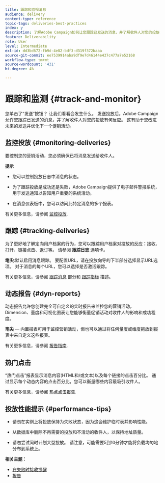```yaml
---
title: 跟踪和监视消息
audience: delivery
content-type: reference
topic-tags: deliveries-best-practices
index: y
description: 了解Adobe Campaign如何让您跟踪已发送的消息，并了解收件人对您的投放有何反应
feature: Deliverability
role: User
level: Intermediate
exl-id: dd3bd672-fb9d-4e82-bdf3-d319f372baaa
source-git-commit: ee7539914aba9df9e7d46144e437c477a7e52168
workflow-type: tm+mt
source-wordcount: '431'
ht-degree: 4%

---
```


# 跟踪和监测 {#track-and-monitor}

您单击了“发送”按钮？ 让我们看看会发生什么。 发送投放后，Adobe Campaign允许您跟踪已发送的消息，并了解收件人对您的投放有何反应。 这有助于您改进未来的发送并优化下一个促销活动。

## 监控投放 {#monitoring-deliveries}

要控制您的营销活动，您必须确保已将消息发送给收件人。

**提示**

* 您可以控制投放日志中消息的状态。

* 为了跟踪投放是成功还是失败，Adobe Campaign提供了电子邮件警报系统，用于发送通知以告知用户重要的系统活动。

* 在消息仪表板中，您可以访问此特定消息的多个报表。

有关更多信息，请参阅 [监控投放](../../sending/using/monitoring-a-delivery.md).

## 跟踪 {#tracking-deliveries}

为了更好地了解定向用户档案的行为，您可以跟踪用户档案对投放的反应：接收、打开、链接点击、退订等。 请参阅 **跟踪日志** 选项卡。

**笔尖**:默认启用消息跟踪。 要配置URL，请在投放向导的下半部分选择显示URL选项。 对于消息的每个URL，您可以选择是否激活跟踪。

有关更多信息，请参阅 [跟踪消息](../../sending/using/tracking-messages.md) 部分和 [跟踪指标](../../reporting/using/tracking-indicators.md) 描述。

## 动态报告 {#dyn-reports}

动态报告允许您创建完全可自定义的实时报告来监控您的营销活动。 Dimension、量度和可视化图表让您能够衡量促销活动对收件人的影响和成功程度。

**笔尖**  — 内置报表可用于监控营销活动，但也可以通过将任何量度或维度拖放到报表中来自定义这些报表。

有关更多信息，请参阅 [报告指南](../../reporting/using/about-dynamic-reports.md).

## 热门点击

“热门点击”报表显示消息内容(HTML和/或文本)以及每个链接的点击百分比。 通过显示每个动态内容的点击百分比，您可以衡量哪些内容最吸引收件人。

有关更多信息，请参阅 [热点点击报告](../../reporting/using/hot-clicks.md).

## 投放性能提示 {#performance-tips}

* 请勿在实例上将投放保持为失败状态，因为这会维护临时表并影响性能。

* 从数据库中删除不再需要的投放和不活动的收件人，以保持地址质量。

* 请勿尝试同时计划大型投放。 请注意，可能需要5到10分钟才能将负载均匀地分布到系统上。

**相关主题：**

* [在失败时接收提醒](../../sending/using/receiving-alerts-when-failures-happen.md)
* [报告](../../reporting/using/about-dynamic-reports.md)
